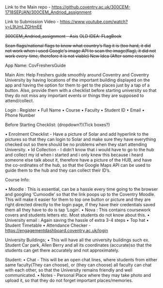 Link to the Main repo - https://github.coventry.ac.uk/300CEM-1718SEPJAN/300CEM_Andriod_assignment

Link to Submission Video - https://www.youtube.com/watch?v=L9UmLZGHmEE


~~300CEM_Andriod_assignment - Asis~~
~~OLD IDEA: FLagBook~~

~~Scan flags/national flags to know what country’s flag it is (too hard, it did not work when i used Google's image API to scan the image(flag), it did not work every-time, therefore it is not viable)
New Idea (After some research)~~

App Name: CovFreshersGuide

Main Aim: Help Freshers guide smoothly around Coventry and Coventry University by having locations of the important building displayed on the app and having the option for them to get to the places just by a tap of a button. Also, provide them with a checklist before starting university so that they do not miss any important events or things they are supposed to attend/collect.

Login : Register •	Full Name •	Course •	Faculty •	Student ID •	Email •	Phone Number

Before Starting Checklist: (dropdown?)(Tick boxes?)

•	Enrolment Checklist - Have a picture of Solar and add hyperlink to the pictures so that they can login to Solar and make sure they have everything checked out so there should be no problems when they start attending University. •	Id Collection - I didn’t know that i would have to go to the hub and collect my id when i started and i only knew this because i heard someone else talk about it, therefore have a picture of the HUB, and have the co-ordinates of the hub, so that the Google Maps API can be used to guide them to the hub and they can collect their ID’s.

Course Info:

•	Moodle : This is essential, can be a hassle every time going to the browser and googling ‘Cumoodle’ so that the link poops up to the Coventry Moodle. This will make it easier for them to top one button or picture and they are right directed directly to the login page, if they have their credentials saved them all they have to do is tap ‘Login’. •	Nova : This contains coursework covers and students letters etc. Most students do not know about this. •	University email : Again saving the hassle of extra 3-4 steps •	Top hat •	Student Timetable •	Attendance Checker - https://engagementdashboard.coventry.ac.uk/login

University Buildings; •	This will have all the university buildings such ex. Student Car park, Allen Berry and all its coordinates (accurate)so that the students can get there accurately and not approximately.

Student: •	Chat - This will be an open chat lines, where students from either same faculty(They can choose), or (they can choose) all faculty can chat with each other, so that the University remains friendly and well communicated. •	Notes - Personal Place where they may take photo and upload it, so that they do not forget important places/memories.
